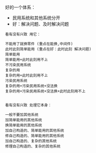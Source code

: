 
好的一个体系：

- 民用系统和其他系统分开
- 好：解决问题、及时解决问题

```
看有没有兴致 用它：

不能用了就换零件 (重点在能换,中间件)
此时此刻简单能用 (重点在好：此时此刻 解决问题)
简单能用
简单能用+此时此刻用不上
不污染民用系统
复杂的用
复杂的用+此时此刻用不上
污染民用系统
复杂的用+污染民用系统+没法换
复杂的用+污染民用系统+没法换+此时此刻用不上


看有没有兴致 处理它本身：

一般不要加其他系统
加简单能用的其他系统
换简单能用的其他系统
加自己构造的、简单能用的其他系统
修自己构造的、简单能用的其他系统
加自己构造的、复杂的其他系统
修理自己构造的、复杂的其他系统


```
